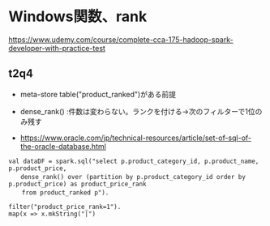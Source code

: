 # Windows関数、rank

https://www.udemy.com/course/complete-cca-175-hadoop-spark-developer-with-practice-test

## t2q4
- meta-store table("product_ranked")がある前提

- dense_rank() :件数は変わらない。ランクを付ける→次のフィルターで1位のみ残す
- https://www.oracle.com/jp/technical-resources/article/set-of-sql-of-the-oracle-database.html

```
val dataDF = spark.sql("select p.product_category_id, p.product_name, p.product_price,
　　dense_rank() over (partition by p.product_category_id order by p.product_price) as product_price_rank
  　from product_ranked p").
  
filter("product_price_rank=1").
map(x => x.mkString("|")
```
